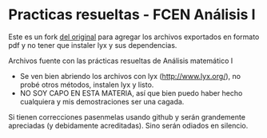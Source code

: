 Practicas resueltas - FCEN Análisis I
==============================

Este es un fork [del original](https://github.com/Gahen/practicas-resueltas-fcen-anal1) para agregar los archivos exportados en formato pdf y no tener que instaler lyx y sus dependencias.

Archivos fuente con las prácticas resueltas de Análisis matemático I

- Se ven bien abriendo los archivos con lyx (http://www.lyx.org/), no probé otros métodos, instalen lyx y listo.
- NO SOY CAPO EN ESTA MATERIA, así que bien puedo haber hecho cualquiera y mis demostraciones ser una cagada.

Si tienen correcciones pasenmelas usando github y serán grandemente apreciadas (y debidamente acreditadas). Sino serán odiados en silencio.
